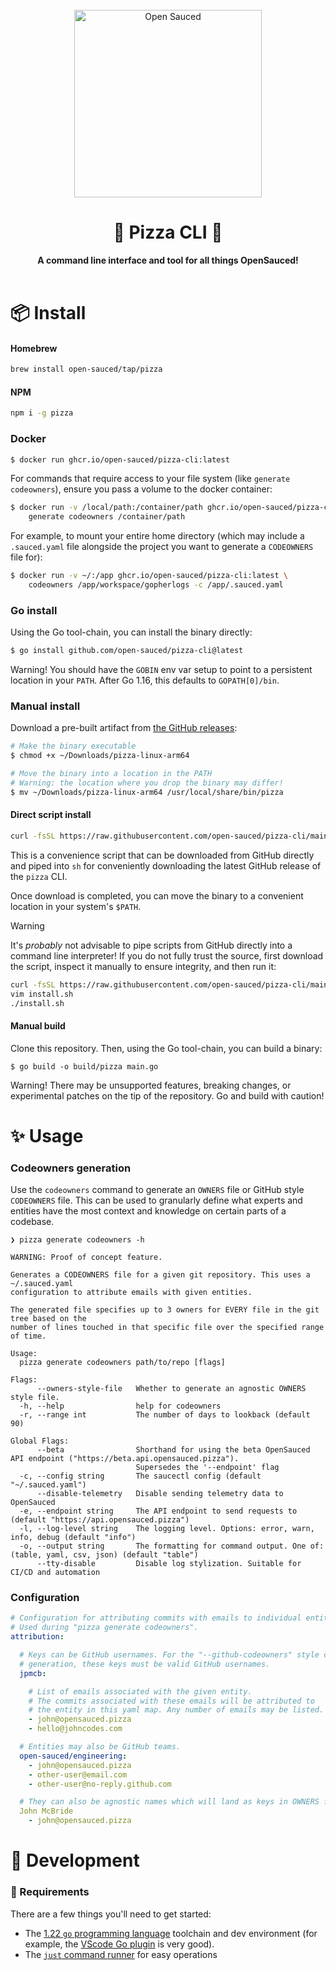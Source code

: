 <div align="center">
  <br>
  <img alt="Open Sauced" src="https://i.ibb.co/7jPXt0Z/logo1-92f1a87f.png" width="300px">
  <h1>🍕 Pizza CLI 🍕</h1>
  <strong>A command line interface and tool for all things OpenSauced!</strong>
  <br>
</div>
<br>

# 📦 Install

#### Homebrew

```sh
brew install open-sauced/tap/pizza
```

#### NPM

```sh
npm i -g pizza
```

### Docker

```sh
$ docker run ghcr.io/open-sauced/pizza-cli:latest
```

For commands that require access to your file system (like `generate codeowners`), ensure
you pass a volume to the docker container:

```sh
$ docker run -v /local/path:/container/path ghcr.io/open-sauced/pizza-cli:latest \
    generate codeowners /container/path
```

For example, to mount your entire home directory (which may include a `.sauced.yaml` file
alongside the project you want to generate a `CODEOWNERS` file for):

```sh
$ docker run -v ~/:/app ghcr.io/open-sauced/pizza-cli:latest \
    codeowners /app/workspace/gopherlogs -c /app/.sauced.yaml
```

### Go install

Using the Go tool-chain, you can install the binary directly:

```sh
$ go install github.com/open-sauced/pizza-cli@latest
```

Warning! You should have the `GOBIN` env var setup to point to a persistent
location in your `PATH`. After Go 1.16, this defaults to `GOPATH[0]/bin`.

### Manual install

Download a pre-built artifact from [the GitHub releases](https://github.com/open-sauced/pizza-cli/releases):

```sh
# Make the binary executable
$ chmod +x ~/Downloads/pizza-linux-arm64

# Move the binary into a location in the PATH
# Warning: the location where you drop the binary may differ!
$ mv ~/Downloads/pizza-linux-arm64 /usr/local/share/bin/pizza
```

#### Direct script install

```sh
curl -fsSL https://raw.githubusercontent.com/open-sauced/pizza-cli/main/install.sh | sh
```

This is a convenience script that can be downloaded from GitHub directly and
piped into `sh` for conveniently downloading the latest GitHub release of the
`pizza` CLI.

Once download is completed, you can move the binary to a convenient location in
your system's `$PATH`.

> [!WARNING]
> It's _probably_ not advisable to pipe scripts from GitHub directly into
> a command line interpreter! If you do not fully trust the source, first
> download the script, inspect it manually to ensure integrity, and then
> run it:
> ```sh
> curl -fsSL https://raw.githubusercontent.com/open-sauced/pizza-cli/main/install.sh > install.sh
> vim install.sh
> ./install.sh
> ```

#### Manual build

Clone this repository. Then, using the Go tool-chain, you can build a binary:

```
$ go build -o build/pizza main.go
```

Warning! There may be unsupported features, breaking changes, or experimental
patches on the tip of the repository. Go and build with caution!

# ✨ Usage

### Codeowners generation

Use the `codeowners` command to generate an `OWNERS` file or GitHub style `CODEOWNERS` file.
This can be used to granularly define what experts and entities have the
most context and knowledge on certain parts of a codebase.

```
❯ pizza generate codeowners -h

WARNING: Proof of concept feature.

Generates a CODEOWNERS file for a given git repository. This uses a ~/.sauced.yaml
configuration to attribute emails with given entities.

The generated file specifies up to 3 owners for EVERY file in the git tree based on the
number of lines touched in that specific file over the specified range of time.

Usage:
  pizza generate codeowners path/to/repo [flags]

Flags:
      --owners-style-file   Whether to generate an agnostic OWNERS style file.
  -h, --help                help for codeowners
  -r, --range int           The number of days to lookback (default 90)

Global Flags:
      --beta                Shorthand for using the beta OpenSauced API endpoint ("https://beta.api.opensauced.pizza").
                            Supersedes the '--endpoint' flag
  -c, --config string       The saucectl config (default "~/.sauced.yaml")
      --disable-telemetry   Disable sending telemetry data to OpenSauced
  -e, --endpoint string     The API endpoint to send requests to (default "https://api.opensauced.pizza")
  -l, --log-level string    The logging level. Options: error, warn, info, debug (default "info")
  -o, --output string       The formatting for command output. One of: (table, yaml, csv, json) (default "table")
      --tty-disable         Disable log stylization. Suitable for CI/CD and automation
```

### Configuration

```yaml
# Configuration for attributing commits with emails to individual entities.
# Used during "pizza generate codeowners".
attribution:

  # Keys can be GitHub usernames. For the "--github-codeowners" style codeowners
  # generation, these keys must be valid GitHub usernames.
  jpmcb:

    # List of emails associated with the given entity.
    # The commits associated with these emails will be attributed to
    # the entity in this yaml map. Any number of emails may be listed.
    - john@opensauced.pizza
    - hello@johncodes.com

  # Entities may also be GitHub teams.
  open-sauced/engineering:
    - john@opensauced.pizza
    - other-user@email.com
    - other-user@no-reply.github.com

  # They can also be agnostic names which will land as keys in OWNERS files
  John McBride
    - john@opensauced.pizza
```

# 🚜 Development

### 🔨 Requirements

There are a few things you'll need to get started:

- The [1.22 `go` programming language](https://go.dev/doc/install) toolchain and dev environment (for example, the [VScode Go plugin](https://code.visualstudio.com/docs/languages/go) is very good).
- The [`just` command runner](https://github.com/casey/just) for easy operations
